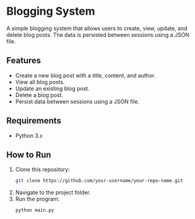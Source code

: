 # Blogging System

A simple blogging system that allows users to create, view, update, and delete blog posts. The data is persisted between sessions using a JSON file.

## Features
- Create a new blog post with a title, content, and author.
- View all blog posts.
- Update an existing blog post.
- Delete a blog post.
- Persist data between sessions using a JSON file.

## Requirements
- Python 3.x

## How to Run
1. Clone this repository:
   ```bash
   git clone https://github.com/your-username/your-repo-name.git
2. Navigate to the project folder.
3. Run the program:
   ```bash
   python main.py